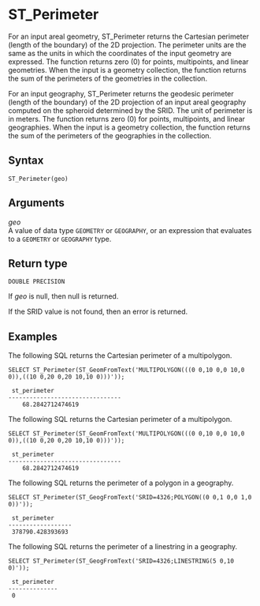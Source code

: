 # ST\_Perimeter<a name="ST_Perimeter-function"></a>

For an input areal geometry, ST\_Perimeter returns the Cartesian perimeter \(length of the boundary\) of the 2D projection\. The perimeter units are the same as the units in which the coordinates of the input geometry are expressed\. The function returns zero \(0\) for points, multipoints, and linear geometries\. When the input is a geometry collection, the function returns the sum of the perimeters of the geometries in the collection\. 

For an input geography, ST\_Perimeter returns the geodesic perimeter \(length of the boundary\) of the 2D projection of an input areal geography computed on the spheroid determined by the SRID\. The unit of perimeter is in meters\. The function returns zero \(0\) for points, multipoints, and linear geographies\. When the input is a geometry collection, the function returns the sum of the perimeters of the geographies in the collection\.

## Syntax<a name="ST_Perimeter-function-syntax"></a>

```
ST_Perimeter(geo)
```

## Arguments<a name="ST_Perimeter-function-arguments"></a>

 *geo*   
A value of data type `GEOMETRY` or `GEOGRAPHY`, or an expression that evaluates to a `GEOMETRY` or `GEOGRAPHY` type\.

## Return type<a name="ST_Perimeter-function-return"></a>

`DOUBLE PRECISION`

If *geo* is null, then null is returned\.

If the SRID value is not found, then an error is returned\.

## Examples<a name="ST_Perimeter-function-examples"></a>

The following SQL returns the Cartesian perimeter of a multipolygon\. 

```
SELECT ST_Perimeter(ST_GeomFromText('MULTIPOLYGON(((0 0,10 0,0 10,0 0)),((10 0,20 0,20 10,10 0)))'));
```

```
 st_perimeter
--------------------------------
    68.2842712474619
```

The following SQL returns the Cartesian perimeter of a multipolygon\. 

```
SELECT ST_Perimeter(ST_GeomFromText('MULTIPOLYGON(((0 0,10 0,0 10,0 0)),((10 0,20 0,20 10,10 0)))'));
```

```
 st_perimeter
--------------------------------
    68.2842712474619
```

The following SQL returns the perimeter of a polygon in a geography\. 

```
SELECT ST_Perimeter(ST_GeogFromText('SRID=4326;POLYGON((0 0,1 0,0 1,0 0))'));
```

```
 st_perimeter 
------------------
 378790.428393693
```

The following SQL returns the perimeter of a linestring in a geography\. 

```
SELECT ST_Perimeter(ST_GeogFromText('SRID=4326;LINESTRING(5 0,10 0)'));
```

```
 st_perimeter 
--------------
 0
```